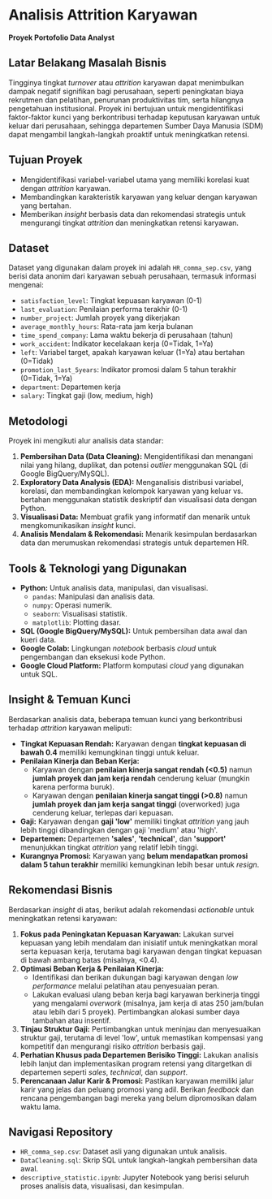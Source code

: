 # Analisis Attrition Karyawan

**Proyek Portofolio Data Analyst**

## Latar Belakang Masalah Bisnis

Tingginya tingkat *turnover* atau *attrition* karyawan dapat menimbulkan dampak negatif signifikan bagi perusahaan, seperti peningkatan biaya rekrutmen dan pelatihan, penurunan produktivitas tim, serta hilangnya pengetahuan institusional. Proyek ini bertujuan untuk mengidentifikasi faktor-faktor kunci yang berkontribusi terhadap keputusan karyawan untuk keluar dari perusahaan, sehingga departemen Sumber Daya Manusia (SDM) dapat mengambil langkah-langkah proaktif untuk meningkatkan retensi.

## Tujuan Proyek

* Mengidentifikasi variabel-variabel utama yang memiliki korelasi kuat dengan *attrition* karyawan.
* Membandingkan karakteristik karyawan yang keluar dengan karyawan yang bertahan.
* Memberikan *insight* berbasis data dan rekomendasi strategis untuk mengurangi tingkat *attrition* dan meningkatkan retensi karyawan.

## Dataset

Dataset yang digunakan dalam proyek ini adalah `HR_comma_sep.csv`, yang berisi data anonim dari karyawan sebuah perusahaan, termasuk informasi mengenai:
* `satisfaction_level`: Tingkat kepuasan karyawan (0-1)
* `last_evaluation`: Penilaian performa terakhir (0-1)
* `number_project`: Jumlah proyek yang dikerjakan
* `average_monthly_hours`: Rata-rata jam kerja bulanan
* `time_spend_company`: Lama waktu bekerja di perusahaan (tahun)
* `work_accident`: Indikator kecelakaan kerja (0=Tidak, 1=Ya)
* `left`: Variabel target, apakah karyawan keluar (1=Ya) atau bertahan (0=Tidak)
* `promotion_last_5years`: Indikator promosi dalam 5 tahun terakhir (0=Tidak, 1=Ya)
* `department`: Departemen kerja
* `salary`: Tingkat gaji (low, medium, high)

## Metodologi

Proyek ini mengikuti alur analisis data standar:

1.  **Pembersihan Data (Data Cleaning):** Mengidentifikasi dan menangani nilai yang hilang, duplikat, dan potensi *outlier* menggunakan SQL (di Google BigQuery/MySQL).
2.  **Exploratory Data Analysis (EDA):** Menganalisis distribusi variabel, korelasi, dan membandingkan kelompok karyawan yang keluar vs. bertahan menggunakan statistik deskriptif dan visualisasi data dengan Python.
3.  **Visualisasi Data:** Membuat grafik yang informatif dan menarik untuk mengkomunikasikan *insight* kunci.
4.  **Analisis Mendalam & Rekomendasi:** Menarik kesimpulan berdasarkan data dan merumuskan rekomendasi strategis untuk departemen HR.

## Tools & Teknologi yang Digunakan

* **Python:** Untuk analisis data, manipulasi, dan visualisasi.
    * `pandas`: Manipulasi dan analisis data.
    * `numpy`: Operasi numerik.
    * `seaborn`: Visualisasi statistik.
    * `matplotlib`: Plotting dasar.
* **SQL (Google BigQuery/MySQL):** Untuk pembersihan data awal dan kueri data.
* **Google Colab:** Lingkungan *notebook* berbasis *cloud* untuk pengembangan dan eksekusi kode Python.
* **Google Cloud Platform:** Platform komputasi *cloud* yang digunakan untuk SQL.

## Insight & Temuan Kunci

Berdasarkan analisis data, beberapa temuan kunci yang berkontribusi terhadap *attrition* karyawan meliputi:

* **Tingkat Kepuasan Rendah:** Karyawan dengan **tingkat kepuasan di bawah 0.4** memiliki kemungkinan tinggi untuk keluar.
* **Penilaian Kinerja dan Beban Kerja:**
    * Karyawan dengan **penilaian kinerja sangat rendah (<0.5)** namun **jumlah proyek dan jam kerja rendah** cenderung keluar (mungkin karena performa buruk).
    * Karyawan dengan **penilaian kinerja sangat tinggi (>0.8)** namun **jumlah proyek dan jam kerja sangat tinggi** (overworked) juga cenderung keluar, terlepas dari kepuasan.
* **Gaji:** Karyawan dengan **gaji 'low'** memiliki tingkat *attrition* yang jauh lebih tinggi dibandingkan dengan gaji 'medium' atau 'high'.
* **Departemen:** Departemen **'sales'**, **'technical'**, dan **'support'** menunjukkan tingkat *attrition* yang relatif lebih tinggi.
* **Kurangnya Promosi:** Karyawan yang **belum mendapatkan promosi dalam 5 tahun terakhir** memiliki kemungkinan lebih besar untuk *resign*.

## Rekomendasi Bisnis

Berdasarkan *insight* di atas, berikut adalah rekomendasi *actionable* untuk meningkatkan retensi karyawan:

1.  **Fokus pada Peningkatan Kepuasan Karyawan:** Lakukan survei kepuasan yang lebih mendalam dan inisiatif untuk meningkatkan moral serta kepuasan kerja, terutama bagi karyawan dengan tingkat kepuasan di bawah ambang batas (misalnya, <0.4).
2.  **Optimasi Beban Kerja & Penilaian Kinerja:**
    * Identifikasi dan berikan dukungan bagi karyawan dengan *low performance* melalui pelatihan atau penyesuaian peran.
    * Lakukan evaluasi ulang beban kerja bagi karyawan berkinerja tinggi yang mengalami *overwork* (misalnya, jam kerja di atas 250 jam/bulan atau lebih dari 5 proyek). Pertimbangkan alokasi sumber daya tambahan atau insentif.
3.  **Tinjau Struktur Gaji:** Pertimbangkan untuk meninjau dan menyesuaikan struktur gaji, terutama di level 'low', untuk memastikan kompensasi yang kompetitif dan mengurangi risiko *attrition* berbasis gaji.
4.  **Perhatian Khusus pada Departemen Berisiko Tinggi:** Lakukan analisis lebih lanjut dan implementasikan program retensi yang ditargetkan di departemen seperti *sales*, *technical*, dan *support*.
5.  **Perencanaan Jalur Karir & Promosi:** Pastikan karyawan memiliki jalur karir yang jelas dan peluang promosi yang adil. Berikan *feedback* dan rencana pengembangan bagi mereka yang belum dipromosikan dalam waktu lama.

## Navigasi Repository

* `HR_comma_sep.csv`: Dataset asli yang digunakan untuk analisis.
* `DataCleaning.sql`: Skrip SQL untuk langkah-langkah pembersihan data awal.
* `descriptive_statistic.ipynb`: Jupyter Notebook yang berisi seluruh proses analisis data, visualisasi, dan kesimpulan.
